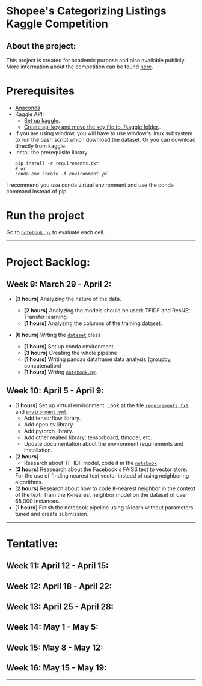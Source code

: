 # Shopee's Categorizing Listings Kaggle Competition

## About the project:
This project is created for academic purpose and also available publicly. More information about the competition can be found [here](https://www.kaggle.com/c/shopee-product-matching).

# Prerequisites
* [Anaconda](https://www.anaconda.com/products/individual)
* Kaggle API:
  * [Set up kaggle](https://www.kaggle.com/docs/api). 
  * [Create api key and move the key file to ./kaggle folder.](https://github.com/Kaggle/kaggle-api/issues/15#issuecomment-500713264).
* If you are using window, you will have to use window's linux subsystem to run the bash script which download the dataset. Or you can download directly from kaggle.
* Install the prerequisite library:
  ```
  pip install -r requirements.txt
  # or
  conda env create -f environment.yml
  ```
I recommend you use conda virtual environment and use the conda command instead of pip

# Run the project
Go to [`notebook.py`](./notebook.py) to evaluate each cell.

---------------
# Project Backlog:

## Week 9: March 29 - April 2:
* **[3 hours]** Analyzing the nature of the data.
  * **[2 hours]** Analyzing the models should be used: TFIDF and ResNEt Transfer learning.
  * **[1 hours]** Analyzing the columns of the training dataset.

* **[6 hours]** Wrting the [`dataset`](./core/data.py) class
  * **[1 hours]** Set up conda environment
  * **[3 hours]** Creating the whole pipeline
  *  **[1 hours]** Writing pandas dataframe data analysis (groupby, concatenation)
  *  **[1 hours]** Wrting [`notebook.py`](./notebook.py).

## Week 10: April 5 - April 9:
* [**1 hours**] Set up virtual environment. Look at the file [`requirements.txt`](./requirements.txt) and [`environment.yml`](./environment.yml):
  * Add tensorflow library.
  * Add open cv library.
  * Add pytorch library.
  * Add other realted library: tensorboard, tfmodel, etc.
  * Update documentation about the environment requirements and installation.
* [**2 hours**]
  * Research about TF-IDF model, code it in the [`notebook`](./notebook.py)
* [**3 hours**] Reasearch about the Facebook's FAISS text to vector store. For the use of finding nearest text vector instead of using neighboring algorithms.
* [**2 hours**] Research about how to code K-nearest neighbor in the context of the text. Train the K-nearest neighbor model on the dataset of over 65,000 instances.
* [**1 hours**] Finish the notebook pipeline using sklearn without parameters tuned and create submission.
---------------

# Tentative:

## Week 11: April 12 - April 15:

## Week 12: April 18 - April 22:

## Week 13: April 25 - April 28:

## Week 14: May 1 - May 5:

## Week 15: May 8 - May 12:

## Week 16: May 15 - May 19:

-----------------

